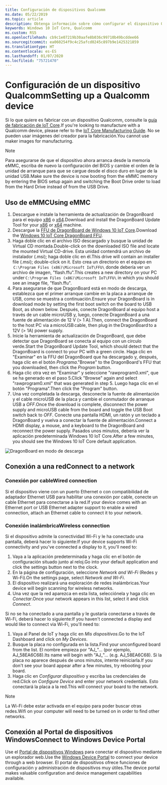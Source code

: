 ```yaml
---
title: Configuración de dispositivos Qualcomm
ms.date: 05/22/2019
ms.topic: article
description: Obtenga información sobre cómo configurar el dispositivo Qualcomm con Windows 10 IoT Core.
keywords: Windows 10 IoT Core, Qualcomm
ms.custom: RS5
ms.openlocfilehash: cb9c1e07219b30aafe8b036c99710b49bcddee66
ms.sourcegitcommit: ea060254f9c4c25afcd0245c897b9e1425321859
ms.translationtype: HT
ms.contentlocale: es-ES
ms.lasthandoff: 01/07/2020
ms.locfileid: "75721470"
---
```

# <a name="setting-up-a-qualcomm-device"></a><span data-ttu-id="bf864-104">Configuración de un dispositivo Qualcomm</span><span class="sxs-lookup"><span data-stu-id="bf864-104">Setting up a Qualcomm device</span></span>

<span data-ttu-id="bf864-105">Si lo que quiere es fabricar con un dispositivo Qualcomm, consulte la [guía de fabricación de IoT Core](https://docs.microsoft.com/windows-hardware/manufacture/iot/iot-core-manufacturing-guide).</span><span class="sxs-lookup"><span data-stu-id="bf864-105">If you're looking to manufacture with a Qualcomm device, please refer to the [IoT Core Manufacturing Guide](https://docs.microsoft.com/windows-hardware/manufacture/iot/iot-core-manufacturing-guide).</span></span> <span data-ttu-id="bf864-106">No se pueden usar imágenes del creador para la fabricación.</span><span class="sxs-lookup"><span data-stu-id="bf864-106">You cannot use maker images for manufacturing.</span></span>

> [!NOTE]
> <span data-ttu-id="bf864-107">Para asegurarse de que el dispositivo ahora arranca desde la memoria eMMC, escriba de nuevo la configuración del BIOS y cambie el orden de la unidad de arranque para que se cargue desde el disco duro en lugar de la unidad USB.</span><span class="sxs-lookup"><span data-stu-id="bf864-107">Make sure the device is now booting from the eMMC memory by entering the BIOS setup again and switching the Boot Drive order to load from the Hard Drive instead of from the USB Drive.</span></span>

## <a name="using-emmc"></a><span data-ttu-id="bf864-108">Uso de eMMC</span><span class="sxs-lookup"><span data-stu-id="bf864-108">Using eMMC</span></span>

1. <span data-ttu-id="bf864-109">Descargue e instale la herramienta de actualización de DragonBoard para el equipo [x86](https://developer.qualcomm.com/download/db410c/windows-10-iot-update-tool-dragonboard-410c-x86.zip) o [x64](https://developer.qualcomm.com/download/db410c/windows-10-iot-update-tool-dragonboard-410c-x64.zip).</span><span class="sxs-lookup"><span data-stu-id="bf864-109">Download and install the DragonBoard Update Tool for your [x86](https://developer.qualcomm.com/download/db410c/windows-10-iot-update-tool-dragonboard-410c-x86.zip) or [x64](https://developer.qualcomm.com/download/db410c/windows-10-iot-update-tool-dragonboard-410c-x64.zip) machine.</span></span>
2. <span data-ttu-id="bf864-110">Descargue la [FFU de DragonBoard de Windows 10 IoT Core](https://docs.microsoft.com/windows/iot-core/downloads).</span><span class="sxs-lookup"><span data-stu-id="bf864-110">Download the [Windows 10 IoT Core DragonBoard FFU](https://docs.microsoft.com/windows/iot-core/downloads).</span></span>
3. <span data-ttu-id="bf864-111">Haga doble clic en el archivo ISO descargado y busque la unidad de Virtual CD montada.</span><span class="sxs-lookup"><span data-stu-id="bf864-111">Double-click on the downloaded ISO file and locate the mounted Virtual CD-drive.</span></span> <span data-ttu-id="bf864-112">Esta unidad contendrá un archivo de instalador (.msi); haga doble clic en él.</span><span class="sxs-lookup"><span data-stu-id="bf864-112">This drive will contain an installer file (.msi); double-click on it.</span></span> <span data-ttu-id="bf864-113">Esto crea un directorio en el equipo en  `C:\Program Files (x86)\Microsoft IoT\FFU\` donde debería ver un archivo de imagen, "flash.ffu".</span><span class="sxs-lookup"><span data-stu-id="bf864-113">This creates a new directory on your PC under `C:\Program Files (x86)\Microsoft IoT\FFU\` in which you should see an image file, "flash.ffu".</span></span>
4. <span data-ttu-id="bf864-114">Para asegurarse de que DragonBoard está en modo de descarga, establezca que el primer arranque cambie en la placa a arranque de USB, como se muestra a continuación.</span><span class="sxs-lookup"><span data-stu-id="bf864-114">Ensure your DragonBoard is in download mode by setting the first boot switch on the board to USB Boot, as shown below.</span></span> <span data-ttu-id="bf864-115">Después, conecte DragonBoard al equipo host a través de un cable microUSB y, luego, conecte DragonBoard a una fuente de alimentación de 12 V (> 1 A).</span><span class="sxs-lookup"><span data-stu-id="bf864-115">Then, connect the DragonBoard to the host PC via a microUSB cable, then plug in the DragonBoard to a 12V (> 1A) power supply.</span></span>
5. <span data-ttu-id="bf864-116">Inicie la herramienta de actualización de DragonBoard, que debe detectar que DragonBoard se conecta al equipo con un círculo verde.</span><span class="sxs-lookup"><span data-stu-id="bf864-116">Start the DragonBoard Update Tool, which should detect that the DragonBoard is connect to your PC with a green circle.</span></span> <span data-ttu-id="bf864-117">Haga clic en "Examinar" en la FFU del DragonBoard que ha descargado y, después, haga clic en el botón _Programa_.</span><span class="sxs-lookup"><span data-stu-id="bf864-117">"Browse" to the DragonBoard's FFU that you downloaded, then click the _Program_ button.</span></span>
6. <span data-ttu-id="bf864-118">Haga clic otra vez en "Examinar" y seleccione "rawprogram0.xml", que se ha generado en el paso 5.</span><span class="sxs-lookup"><span data-stu-id="bf864-118">Click "Browse" again and select "rawprogram0.xml" that was generated in step 5.</span></span> <span data-ttu-id="bf864-119">Luego haga clic en el botón "Programa".</span><span class="sxs-lookup"><span data-stu-id="bf864-119">Then click the "Program" button.</span></span>
7. <span data-ttu-id="bf864-120">Una vez completada la descarga, desconecte la fuente de alimentación y el cable microUSB de la placa y cambie el conmutador de arranque USB a _OFF_.</span><span class="sxs-lookup"><span data-stu-id="bf864-120">Once the download is complete, disconnect the power supply and microUSB cable from the board and toggle the USB Boot switch back to _OFF_.</span></span> <span data-ttu-id="bf864-121">Conecte una pantalla HDMI, un ratón y un teclado a DragonBoard y vuelva a conectar la fuente de alimentación.</span><span class="sxs-lookup"><span data-stu-id="bf864-121">Connect a HDMI display, a mouse, and a keyboard to the DragonBoard and reconnect the power supply.</span></span> <span data-ttu-id="bf864-122">Pasados unos minutos, debería ver la aplicación predeterminada Windows 10 IoT Core.</span><span class="sxs-lookup"><span data-stu-id="bf864-122">After a few minutes, you should see the Windows 10 IoT Core default application.</span></span> 

![DragonBoard en modo de descarga](../media/DeviceSetup/db1.png)

## <a name="connect-to-a-network"></a><span data-ttu-id="bf864-124">Conexión a una red</span><span class="sxs-lookup"><span data-stu-id="bf864-124">Connect to a network</span></span>

### <a name="wired-connection"></a><span data-ttu-id="bf864-125">Conexión por cable</span><span class="sxs-lookup"><span data-stu-id="bf864-125">Wired connection</span></span>
<span data-ttu-id="bf864-126">Si el dispositivo viene con un puerto Ethernet o con compatibilidad de adaptador Ethernet USB para habilitar una conexión por cable, conecte un cable Ethernet para conectarse a la red.</span><span class="sxs-lookup"><span data-stu-id="bf864-126">If your device comes with an Ethernet port or USB Ethernet adapter support to enable a wired connection, attach an Ethernet cable to connect it to your network.</span></span>

### <a name="wireless-connection"></a><span data-ttu-id="bf864-127">Conexión inalámbrica</span><span class="sxs-lookup"><span data-stu-id="bf864-127">Wireless connection</span></span>
<span data-ttu-id="bf864-128">Si el dispositivo admite la conectividad Wi-Fi y le ha conectado una pantalla, deberá hacer lo siguiente:</span><span class="sxs-lookup"><span data-stu-id="bf864-128">If your device supports Wi-Fi connectivity and you've connected a display to it, you'll need to:</span></span>

1. <span data-ttu-id="bf864-129">Vaya a la aplicación predeterminada y haga clic en el botón de configuración situado junto al reloj.</span><span class="sxs-lookup"><span data-stu-id="bf864-129">Go into your default application and click the settings button next to the clock.</span></span>
2. <span data-ttu-id="bf864-130">En la página de configuración, seleccione _Network and Wi-Fi_ (Redes y Wi-Fi).</span><span class="sxs-lookup"><span data-stu-id="bf864-130">On the settings page, select _Network and Wi-Fi_.</span></span>
3. <span data-ttu-id="bf864-131">El dispositivo realizará una exploración de redes inalámbricas.</span><span class="sxs-lookup"><span data-stu-id="bf864-131">Your device will begin scanning for wireless networks.</span></span>
4. <span data-ttu-id="bf864-132">Una vez que la red aparezca en esta lista, selecciónela y haga clic en _Conectar_.</span><span class="sxs-lookup"><span data-stu-id="bf864-132">Once your network appears in this list, select it and click _Connect_.</span></span>

<span data-ttu-id="bf864-133">Si no se ha conectado a una pantalla y le gustaría conectarse a través de Wi-Fi, deberá hacer lo siguiente:</span><span class="sxs-lookup"><span data-stu-id="bf864-133">If you haven't connected a display and would like to connect via Wi-Fi, you'll need to:</span></span>

1. <span data-ttu-id="bf864-134">Vaya al Panel de IoT y haga clic en _Mis dispositivos_.</span><span class="sxs-lookup"><span data-stu-id="bf864-134">Go to the IoT Dashboard and click on _My Devices_.</span></span>
2. <span data-ttu-id="bf864-135">Busque la placa no configurada en la lista.</span><span class="sxs-lookup"><span data-stu-id="bf864-135">Find your unconfigured board from the list.</span></span> <span data-ttu-id="bf864-136">El nombre empieza por "AJ_"… (por ejemplo, AJ_58EA6C68).</span><span class="sxs-lookup"><span data-stu-id="bf864-136">Its name will begin with "AJ_"... (e.g. AJ_58EA6C68).</span></span> <span data-ttu-id="bf864-137">Si la placa no aparece después de unos minutos, intente reiniciarla.</span><span class="sxs-lookup"><span data-stu-id="bf864-137">If you don't see your board appear after a few minutes, try rebooting your board.</span></span>
3. <span data-ttu-id="bf864-138">Haga clic en _Configurar dispositivo_ y escriba las credenciales de red.</span><span class="sxs-lookup"><span data-stu-id="bf864-138">Click on _Configure Device_ and enter your network credentials.</span></span> <span data-ttu-id="bf864-139">Esto conectará la placa a la red.</span><span class="sxs-lookup"><span data-stu-id="bf864-139">This will connect your board to the network.</span></span>

> [!NOTE]
> <span data-ttu-id="bf864-140">La Wi-Fi debe estar activada en el equipo para poder buscar otras redes.</span><span class="sxs-lookup"><span data-stu-id="bf864-140">Wifi on your computer will need to be turned on in order to find other networks.</span></span>

## <a name="connect-to-windows-device-portal"></a><span data-ttu-id="bf864-141">Conexión al Portal de dispositivos Windows</span><span class="sxs-lookup"><span data-stu-id="bf864-141">Connect to Windows Device Portal</span></span>

<span data-ttu-id="bf864-142">Use el [Portal de dispositivos Windows](../manage-your-device/DevicePortal.md) para conectar el dispositivo mediante un explorador web.</span><span class="sxs-lookup"><span data-stu-id="bf864-142">Use the [Windows Device Portal](../manage-your-device/DevicePortal.md) to connect your device through a web browser.</span></span> <span data-ttu-id="bf864-143">El portal de dispositivos ofrece funciones de configuración y administración de dispositivos muy útiles.</span><span class="sxs-lookup"><span data-stu-id="bf864-143">The device portal makes valuable configuration and device management capabilities available.</span></span> 



